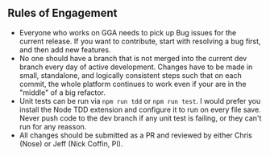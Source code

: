 ## Rules of Engagement

- Everyone who works on GGA needs to pick up Bug issues for the current release. If you want to contribute, start with resolving a bug first, and then add new features.
- No one should have a branch that is not merged into the current dev branch every day of active development. Changes have to be made in small, standalone, and logically consistent steps such that on each commit, the whole platform continues to work even if your are in the "middle" of a big refactor.
- Unit tests can be run via `npm run tdd` or `npm run test`. I would prefer you install the Node TDD extension and configure it to run on every file save. Never push code to the dev branch if any unit test is failing, or they can't run for any reasson.
- All changes should be submitted as a PR and reviewed by either Chris (Nose) or Jeff (Nick Coffin, PI).
